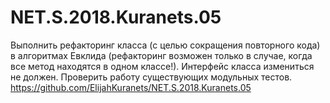 # NET.S.2018.Kuranets.05
Выполнить рефакторинг класса (с целью сокращения повторного кода) в алгоритмах Евклида (рефакторинг возможен только в случае, когда все метод находятся в одном классе!). Интерфейс класса измениться не должен. Проверить работу существующих модульных тестов.
https://github.com/ElijahKuranets/NET.S.2018.Kuranets.05
